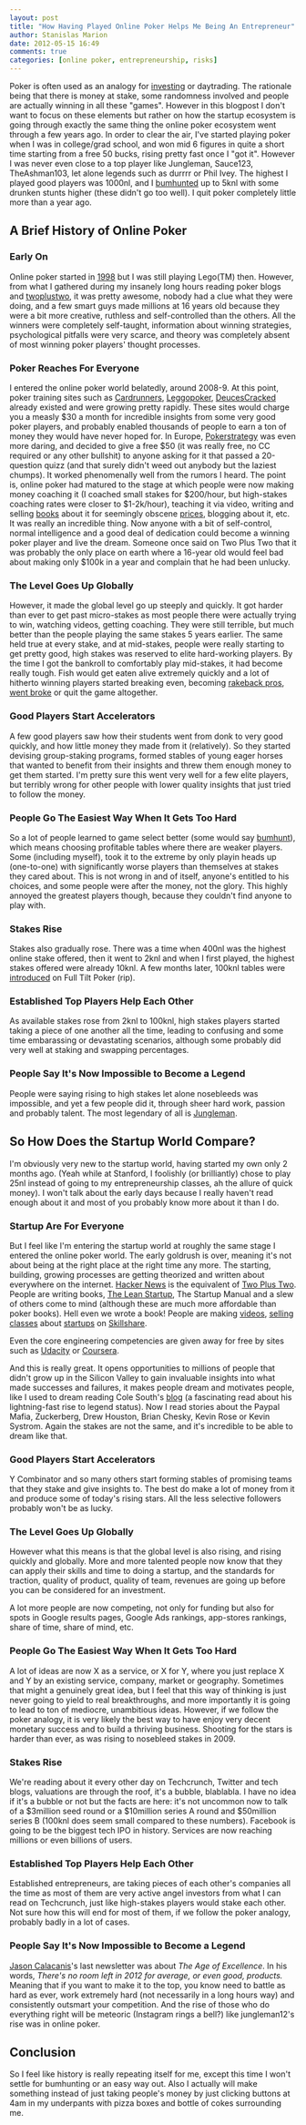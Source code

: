 ```yaml
---
layout: post
title: "How Having Played Online Poker Helps Me Being An Entrepreneur"
author: Stanislas Marion
date: 2012-05-15 16:49
comments: true
categories: [online poker, entrepreneurship, risks] 
---
```


Poker is often used as an analogy for [investing](http://www.avc.com/a_vc/2012/03/from-the-archives-the-poker-analogy.html)
or daytrading. The rationale being that there is money at stake, some randomness involved and people are actually winning
in all these "games". However in this blogpost I don't want to focus on
these elements but rather on how the startup ecosystem is going through
exactly the same thing the online poker ecosystem went through a few
years ago. In
order to clear the air, I've started playing poker when I was in
college/grad school, and won mid 6 figures in quite a short time
starting from a free 50 bucks, rising
pretty fast once I "got it". However I was never even close to a top
player like Jungleman, Sauce123, TheAshman103, let alone legends such as
durrrr or Phil Ivey. The
highest I played good players was 1000nl, and I [bumhunted](http://www.kokev.in/2010/12/19/pokers-tragedy-of-the-commons-bumhunting/) up to 5knl
with some drunken stunts higher (these didn't go too well). I quit
poker completely little more than a year ago.

## A Brief History of Online Poker

### Early On

Online poker started in
[1998](http://en.wikipedia.org/wiki/Online_poker) but I was still
playing Lego(TM) then. However, from what I gathered during my insanely
long hours reading poker blogs and
[twoplustwo](http://forumserver.twoplustwo.com), it was pretty awesome,
nobody had a clue what they were doing, and a few smart guys made
millions at 16 years old because they were a bit more creative, ruthless
and self-controlled than the others. All the winners were completely
self-taught, information about winning strategies, psychological
pitfalls were very scarce, and theory was completely absent of most
winning poker players' thought processes.

### Poker Reaches For Everyone

I entered the online poker world belatedly, around 2008-9. At this point, poker training sites such
as [Cardrunners](http://cardrunners.com), [Leggopoker](http://leggopoker.com), [DeucesCracked](http://deucescracked.com)
already existed and were growing pretty rapidly. These sites would
charge you a measly $30 a month for incredible insights from some very
good poker players, and probably enabled thousands of people to earn a
ton of money they would have never hoped for. In Europe,
[Pokerstrategy](http://pokerstrategy.com) was even more daring, and
decided to give a free $50 (it was really free, no CC required or any
other bullshit) to anyone asking for it that passed a 20-question quizz
(and that surely didn't weed out anybody but the laziest chumps). It
worked phenomenally well from the rumors I heard.
The point is, online poker had matured to the stage at which people were
now making money coaching it (I coached small stakes for $200/hour, but high-stakes coaching rates were closer to $1-2k/hour), teaching it via video, writing and selling [books](http://www.dailyvariance.com/poker-books/let-there-be-range/) 
about it for seemingly obscene [prices](http://bestpokercoaching.com/shop/product/the-blue-book-of-poker-by-shootaa-aka-reid-young/), 
blogging about it, etc. It was really an incredible thing. Now anyone
with a bit of self-control, normal intelligence and a good deal of
dedication could become a winning poker player and live the dream.
Someone once said on Two Plus Two that it was probably the only place on
earth where a 16-year old would feel bad about making only $100k in a
year and complain that he had been unlucky.

### The Level Goes Up Globally

However, it made the global level go up steeply and quickly.
It got harder than ever to get past micro-stakes as most people there
were actually trying to win, watching videos, getting coaching. They
were still terrible, but much better than the people playing the same stakes 5
years earlier.
The same held true at every stake, and at mid-stakes, people were really
starting to get pretty good, high stakes was reserved to elite
hard-working players. By the time I got the bankroll to comfortably play
mid-stakes, it had become really tough. Fish would get eaten alive
extremely quickly and a lot of hitherto winning players started breaking
even, becoming [rakeback pros](http://forumserver.twoplustwo.com/32/beginners-questions/being-rakeback-pro-389038/), [went broke](http://forumserver.twoplustwo.com/29/news-views-gossip/remember-h-llingol-700116/) or quit the game altogether.

### Good Players Start Accelerators

A few good players saw how their students went from donk to very good
quickly, and how little money they made from it (relatively). So they
started devising group-staking programs, formed stables of young eager
horses that wanted to benefit from their insights and threw them enough
money to get them started. I'm pretty sure this went very well for a few
elite players, but terribly wrong for other people with lower quality
insights that just tried to follow the money.

### People Go The Easiest Way When It Gets Too Hard

So a lot of people learned to game select better (some would say
[bumhunt](http://www.kokev.in/2010/12/19/pokers-tragedy-of-the-commons-bumhunting/)), which means choosing
profitable tables where there are weaker players. Some (including
myself), took it to the extreme by only playin heads up (one-to-one)
with significantly worse players than themselves at stakes they cared
about. This is not wrong in and of itself, anyone's entitled to his
choices, and some people were after the money, not the glory. This
highly annoyed the greatest players though, because they couldn't find
anyone to play with. 

### Stakes Rise

Stakes also gradually rose. There was a time when 400nl was the highest
online stake offered, then it went to 2knl and when I first played, the highest stakes
offered were already 10knl. A few months later, 100knl tables were [introduced](http://www.highstakesdb.com/548-railheaven-5001000-nl-holdem-6-seats-new-table.aspx)
on Full Tilt Poker (rip). 

### Established Top Players Help Each Other

As available stakes rose from 2knl to 100knl, high stakes players
started taking a piece of one another all the time, leading to confusing
and some time embarassing or devastating scenarios, although some
probably did very well at staking and swapping percentages.

### People Say It's Now Impossible to Become a Legend

People were saying rising to high stakes let alone
nosebleeds was impossible, and yet a few people did it, through sheer
hard work, passion and probably talent. The most legendary of all is
[Jungleman](http://www.pokertableratings.com/fulltilt-player-search/jungleman12).

## So How Does the Startup World Compare?

I'm obviously very new to the startup world, having started my own only 2
months ago. (Yeah while at Stanford, I foolishly (or brilliantly) chose to
play 25nl instead of going to my entrepreneurship classes, ah the
allure of quick money). I won't talk about the early days because I
really haven't read enough about it and most of you probably know more
about it than I do.

### Startup Are For Everyone

But I feel like I'm entering the startup world at roughly the same stage
I entered the online poker world. The early goldrush is over, meaning
it's not about being at the right place at the right time any more. The
starting, building, growing processes are getting theorized and written
about everywhere on the internet. [Hacker
News](http://news.ycombinator.com) is the equivalent of [Two Plus
Two](http://forumserver.twoplustwo.com).
People are writing books, [The Lean Startup](http://theleanstartup.com/book), 
The Startup Manual and a
slew of others come to
mind (although these are much more affordable than poker books). Hell
even we wrote a book!
People are making [videos](http://www.udemy.com/search?q=startup), [selling](http://www.skillshare.com/Course-Launching-Your-Startup-Idea/2055575858) 
[classes](http://www.skillshare.com/Employee-Equity-Overview/890814338) about 
[startups](http://www.skillshare.com/site/search?q=startup&city=nyc) on
[Skillshare](http://skillshare.com).

Even the core engineering competencies are given away for free by sites
such as [Udacity](http://udacity.com) or [Coursera](http://coursera.org).

And this is really great. It opens opportunities to millions of people
that didn't grow up in the Silicon Valley to gain invaluable insights
into what made successes and failures, it makes people dream and
motivates people, like I used to dream reading Cole South's [blog](http://cts687.livejournal.com/) (a fascinating read about his lightning-fast rise to legend status).
Now I read stories about the Paypal Mafia, Zuckerberg, Drew Houston,
Brian Chesky, Kevin Rose or Kevin Systrom. Again the stakes are not the
same, and it's incredible to be able to dream like that.

### Good Players Start Accelerators

Y Combinator and so many others start forming stables of promising
teams that they stake and give insights to. The best do make a lot of
money from it and produce some of today's rising stars. All the
less selective followers probably won't be as lucky.


### The Level Goes Up Globally

However what this means is that the global level is also rising, and
rising quickly and globally. More and more talented people now know that
they can apply their skills and time to doing a startup, and the
standards for traction, quality of product, quality of team, revenues
are going up before you can be considered for an investment.

A lot more people are now competing, not only for funding but also for
spots in Google results pages, Google Ads rankings, app-stores rankings,
share of time, share of mind, etc.

### People Go The Easiest Way When It Gets Too Hard

A lot of ideas are now X as a service, or X for Y, where you just
replace X and Y by an existing service, company, market or geography. Sometimes that might
a genuinely great idea, but I feel that this way of thinking is just
never going to yield to real breakthroughs, and more importantly it is
going to lead to ton of mediocre, unambitious ideas. However, if we
follow the poker analogy, it is very likely the best way to have enjoy
very decent monetary success and to build a thriving business. Shooting
for the stars is harder than ever, as was rising to nosebleed stakes in
2009.


### Stakes Rise

We're reading about it every other day on Techcrunch, Twitter and tech
blogs, valuations are through the roof, it's a bubble, blablabla. I have
no idea if it's a bubble or not but the facts are here: it's not
uncommon now to talk of a $3million seed round or a $10million series A
round and $50million series B (100knl does seem small compared to these
numbers). Facebook is going to be the biggest tech
IPO in history. Services are now reaching millions or even billions of
users.


### Established Top Players Help Each Other

Established entrepreneurs, are taking pieces of each other's companies
all the time as most of them are very active angel investors from what I
can read on Techcrunch, just like high-stakes players would stake each
other. Not sure how this will end for most of them, if we follow the poker analogy,
probably badly in a lot of cases.

### People Say It's Now Impossible to Become a Legend

[Jason Calacanis](https://twitter.com/#!/Jason)'s last newsletter was
about _The Age of Excellence_. In his words, _There's no room left in 2012 for average, or even good, products._
Meaning that if you want to make it to the top, you know need to battle
as hard as ever, work extremely hard (not necessarily in a long hours
way) and consistently outsmart your competition. And the rise of those
who do everything right will be meteoric (Instagram rings a bell?) like
jungleman12's rise was in online poker.

## Conclusion

So I feel like history is really repeating itself for me, except this
time I won't settle for bumhunting or an easy way out.
Also I actually will make something instead of
just taking people's money by just clicking buttons at 4am in my
underpants with pizza boxes and bottle of cokes surrounding me.
